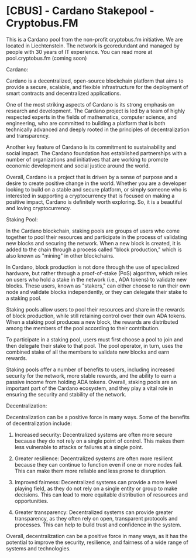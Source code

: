 # [CBUS] - Cardano Stakepool - Cryptobus.FM
This is a Cardano pool from the non-profit cryptobus.fm initiative. We are located in Liechtenstein. The network is georedundant and managed by people with 30 years of IT experience. You can read more at pool.cryptobus.fm (coming soon)

Cardano:

Cardano is a decentralized, open-source blockchain platform that aims to provide a secure, scalable, and flexible infrastructure for the deployment of smart contracts and decentralized applications.

One of the most striking aspects of Cardano is its strong emphasis on research and development. The Cardano project is led by a team of highly respected experts in the fields of mathematics, computer science, and engineering, who are committed to building a platform that is both technically advanced and deeply rooted in the principles of decentralization and transparency.

Another key feature of Cardano is its commitment to sustainability and social impact. The Cardano foundation has established partnerships with a number of organizations and initiatives that are working to promote economic development and social justice around the world.

Overall, Cardano is a project that is driven by a sense of purpose and a desire to create positive change in the world. Whether you are a developer looking to build on a stable and secure platform, or simply someone who is interested in supporting a cryptocurrency that is focused on making a positive impact, Cardano is definitely worth exploring. So, it is a beautiful and loving cryptocurrency.

Staking Pool:

In the Cardano blockchain, staking pools are groups of users who come together to pool their resources and participate in the process of validating new blocks and securing the network. When a new block is created, it is added to the chain through a process called "block production," which is also known as "mining" in other blockchains.

In Cardano, block production is not done through the use of specialized hardware, but rather through a proof-of-stake (PoS) algorithm, which relies on users who hold a stake in the network (i.e., ADA tokens) to validate new blocks. These users, known as "stakers," can either choose to run their own node and validate blocks independently, or they can delegate their stake to a staking pool.

Staking pools allow users to pool their resources and share in the rewards of block production, while still retaining control over their own ADA tokens. When a staking pool produces a new block, the rewards are distributed among the members of the pool according to their contribution.

To participate in a staking pool, users must first choose a pool to join and then delegate their stake to that pool. The pool operator, in turn, uses the combined stake of all the members to validate new blocks and earn rewards.

Staking pools offer a number of benefits to users, including increased security for the network, more stable rewards, and the ability to earn a passive income from holding ADA tokens. Overall, staking pools are an important part of the Cardano ecosystem, and they play a vital role in ensuring the security and stability of the network.

Decentralization:

Decentralization can be a positive force in many ways. Some of the benefits of decentralization include:

1. Increased security: Decentralized systems are often more secure because they do not rely on a single point of control. This makes them less vulnerable to attacks or failures at a single point.

2. Greater resilience: Decentralized systems are often more resilient because they can continue to function even if one or more nodes fail. This can make them more reliable and less prone to disruption.

3. Improved fairness: Decentralized systems can provide a more level playing field, as they do not rely on a single entity or group to make decisions. This can lead to more equitable distribution of resources and opportunities.

4. Greater transparency: Decentralized systems can provide greater transparency, as they often rely on open, transparent protocols and processes. This can help to build trust and confidence in the system.

Overall, decentralization can be a positive force in many ways, as it has the potential to improve the security, resilience, and fairness of a wide range of systems and technologies.

